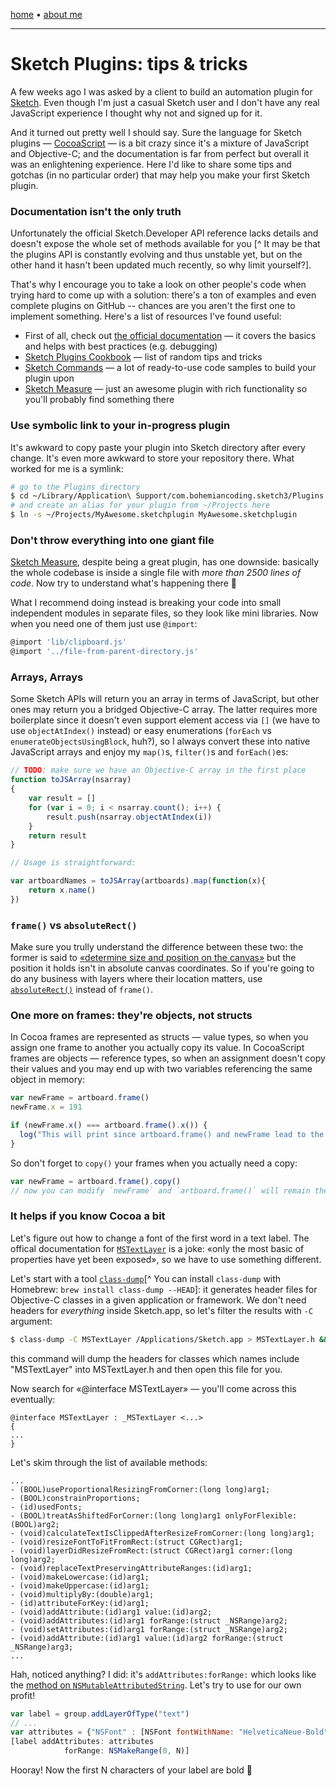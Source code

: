 [home](/index.html) • [about me](/me.html)

-------
# Sketch Plugins: tips & tricks

A few weeks ago I was asked by a client to build an automation plugin for [Sketch](https://sketchapp.com). Even though I'm just a casual Sketch user and I don't have any real JavaScript experience I thought why not and signed up for it.

And it turned out pretty well I should say. Sure the language for Sketch plugins — [CocoaScript](http://developer.sketchapp.com/introduction/cocoascript/) — is a bit crazy since it's a mixture of JavaScript and Objective-C; and the documentation is far from perfect but overall it was an enlightening experience. Here I'd like to share some tips and gotchas (in no particular order) that may help you make your first Sketch plugin.

### Documentation isn't the only truth

Unfortunately the official Sketch.Developer API reference lacks details and doesn't expose the whole set of methods available for you [^ It may be that the plugins API is constantly evolving and thus unstable yet, but on the other hand it hasn't been updated much recently, so why limit yourself?].

That's why I encourage you to take a look on other people's code when trying hard to come up with a solution: there's a ton of examples and even complete plugins on GitHub -- chances are you aren't the first one to implement something. Here's a list of resources I've found useful:

* First of all, check out [the official documentation](http://developer.sketchapp.com/) — it covers the basics and helps with best practices (e.g. debugging)
* [Sketch Plugins Cookbook](https://github.com/turbobabr/Sketch-Plugins-Cookbook) — list of random tips and tricks
* [Sketch Commands](https://github.com/bomberstudios/sketch-commands) — a lot of ready-to-use code samples to build your plugin upon
* [Sketch Measure](https://github.com/utom/sketch-measure) — just an awesome plugin with rich functionality so you'll probably find something there

### Use symbolic link to your in-progress plugin

It's awkward to copy paste your plugin into Sketch directory after every change. It's even more awkward to store your repository there. What worked for me is a symlink:

```sh
# go to the Plugins directory
$ cd ~/Library/Application\ Support/com.bohemiancoding.sketch3/Plugins
# and create an alias for your plugin from ~/Projects here
$ ln -s ~/Projects/MyAwesome.sketchplugin MyAwesome.sketchplugin
```

### Don't throw everything into one giant file

[Sketch Measure](https://github.com/utom/sketch-measure), despite being a great plugin, has one downside: basically the whole codebase is inside a single file with *more than 2500 lines of code*. Now try to understand what's happening there 🤔

What I recommend doing instead is breaking your code into small independent modules in separate files, so they look like mini libraries. Now when you need one of them just use `@import`:

```js
@import 'lib/clipboard.js'
@import '../file-from-parent-directory.js'
```

### Arrays, Arrays

Some Sketch APIs will return you an array in terms of JavaScript, but other ones may return you a bridged Objective-C array. The latter requires more boilerplate since it doesn't even support element access via `[]` (we have to use `objectAtIndex()` instead) or easy enumerations (`forEach` vs `enumerateObjectsUsingBlock`, huh?), so I always convert these into native JavaScript arrays and enjoy my `map()`s, `filter()`s and `forEach()`es:

```js
// TODO: make sure we have an Objective-C array in the first place
function toJSArray(nsarray)
{
	var result = []
	for (var i = 0; i < nsarray.count(); i++) {
		result.push(nsarray.objectAtIndex(i))
	}
	return result
}

// Usage is straightforward:

var artboardNames = toJSArray(artboards).map(function(x){
	return x.name()
})
```

### `frame()` vs `absoluteRect()`

Make sure you trully understand the difference between these two: the former is said to [«determine size and position on the canvas»](http://developer.sketchapp.com/reference/MSLayer/#frame-readonly) but the position it holds isn't in absolute canvas coordinates. So if you're going to do any business with layers where their location matters, use [`absoluteRect()`](http://developer.sketchapp.com/reference/MSLayer/#absoluterect-readonly) instead of `frame()`.

### One more on frames: they're objects, not structs

In Cocoa frames are represented as structs — value types, so when you assign one frame to another you actually copy its value. In CocoaScript frames are objects — reference types, so when an assignment doesn't copy their values and you may end up with two variables referencing the same object in memory:

```js
var newFrame = artboard.frame()
newFrame.x = 191

if (newFrame.x() === artboard.frame().x()) {
  log("This will print since artboard.frame() and newFrame lead to the same object")
}
```

So don't forget to `copy()` your frames when you actually need a copy:

```js
var newFrame = artboard.frame().copy()
// now you can modify `newFrame` and `artboard.frame()` will remain the same
```

### It helps if you know Cocoa a bit

Let's figure out how to change a font of the first word in a text label. The offical documentation for [`MSTextLayer`](http://developer.sketchapp.com/reference/MSTextLayer/) is a joke: «only the most basic of properties have yet been exposed», so we have to use something different.

Let's start with a tool [`class-dump`](http://stevenygard.com/projects/class-dump/)[^ You can install `class-dump` with Homebrew: `brew install class-dump --HEAD`]: it generates header files for Objective-C classes in a given application or framework. We don't need headers for *everything* inside Sketch.app, so let's filter the results with `-C` argument:

```sh
$ class-dump -C MSTextLayer /Applications/Sketch.app > MSTextLayer.h && open -e MSTextLayer.h
```

this command will dump the headers for classes which names include "MSTextLayer" into MSTextLayer.h and then open this file for you.

Now search for «@interface MSTextLayer» — you'll come across this eventually:

```objc
@interface MSTextLayer : _MSTextLayer <...>
{
...
}
```

Let's skim through the list of available methods:

```objc
...
- (BOOL)useProportionalResizingFromCorner:(long long)arg1;
- (BOOL)constrainProportions;
- (id)usedFonts;
- (BOOL)treatAsShiftedForCorner:(long long)arg1 onlyForFlexible:(BOOL)arg2;
- (void)calculateTextIsClippedAfterResizeFromCorner:(long long)arg1;
- (void)resizeFontToFitFromRect:(struct CGRect)arg1;
- (void)layerDidResizeFromRect:(struct CGRect)arg1 corner:(long long)arg2;
- (void)replaceTextPreservingAttributeRanges:(id)arg1;
- (void)makeLowercase:(id)arg1;
- (void)makeUppercase:(id)arg1;
- (void)multiplyBy:(double)arg1;
- (id)attributeForKey:(id)arg1;
- (void)addAttribute:(id)arg1 value:(id)arg2;
- (void)addAttributes:(id)arg1 forRange:(struct _NSRange)arg2;
- (void)setAttributes:(id)arg1 forRange:(struct _NSRange)arg2;
- (void)addAttribute:(id)arg1 value:(id)arg2 forRange:(struct _NSRange)arg3;
...
```

Hah, noticed anything? I did: it's `addAttributes:forRange:` which looks like the [method on `NSMutableAttributedString`](https://developer.apple.com/library/mac/documentation/Cocoa/Reference/Foundation/Classes/NSMutableAttributedString_Class/#//apple_ref/occ/instm/NSMutableAttributedString/addAttributes:range:). Let's try to use for our own profit!

```js
var label = group.addLayerOfType("text")
// ...
var attributes = {"NSFont" : [NSFont fontWithName: "HelveticaNeue-Bold" size:18]}
[label addAttributes: attributes
            forRange: NSMakeRange(0, N)]
```

Hooray! Now the first N characters of your label are bold 💎
